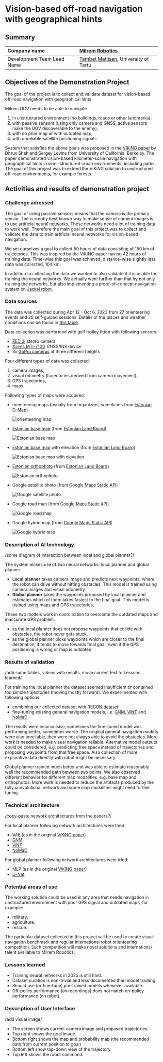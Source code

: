 # Vision-based off-road navigation with geographical hints

## Summary

| Company name | [Milrem Robotics]([https://website.link](https://milremrobotics.com/)) |
| :--- | :--- |
| Development Team Lead Name | [Tambet Matiisen](https://www.etis.ee/CV/Tambet_Matiisen/eng), University of Tartu |

## Objectives of the Demonstration Project

The goal of the project is to collect and validate dataset for vision-based off-road navigation with geographical hints.

Milrem UGV needs to be able to navigate
1. in unstructured environment (no buildings, roads or other landmarks),
2. with passive sensors (using only camera and GNSS, active sensors make the UGV discoverable to the enemy),
3. with no prior map or with outdated map,
4. with unreliable satellite positioning signals.

System that satisfies the above goals was proposed in the [ViKiNG paper](https://sites.google.com/view/viking-release) by Dhruv Shah and Sergey Levine from University of California, Berkeley. The paper demonstrated vision-based kilometer-scale navigation with geographical hints in semi-structured urban environments, including parks. The goal of this project was to extend the ViKiNG solution to unstructured off-road environments, for example forests.

## Activities and results of demonstration project

### Challenge adressed

The goal of using passive sensors means that the camera is the primary sensor. The currently best known way to make sense of camera images is to use artificial neural networks. These networks need a lot of training data to work well. Therefore the main goal of this project was to collect and validate the data to train artificial neural networks for vision-based navigation.

We set ourselves a goal to collect 50 hours of data consisting of 150 km of trajectories. This was inspired by the ViKiNG paper having 42 hours of training data. Time-wise this goal was achieved, distance-wise slightly less data was collected, 104 km.

In addition to collecting the data we wanted to also validate if it is usable for training the neural networks. We actually went further than that by not only training the networks, but also implementing a proof-of-concept navigation system on [Jackal robot](https://clearpathrobotics.com/jackal-small-unmanned-ground-vehicle/).

### Data sources

The data was collected during Apr 12 - Oct 6, 2023 from 27 orienteering events and 20 self-guided sessions. Details of the places and weather conditions can be found in [this table](https://docs.google.com/spreadsheets/d/1QvA2ZYTeZOpk7b1DCHypi17wS-ywxv5n0ifdOzRoi_o/edit?usp=sharing).

Data collection was performed with golf trolley fitted with following sensors:
* [ZED 2i](https://www.stereolabs.com/products/zed-2) stereo camera
* [Xsens MTI-710G](https://www.movella.com/products/sensor-modules/xsens-mti-g-710-gnss-ins) GNSS/INS device
* 3x [GoPro cameras](https://gopro.com/en/us/shop/cameras/hero12-black/CHDHX-121-master.html) at three different heights

Four different types of data was collected:
1. camera images,
2. visual odometry (trajectories derived from camera movement),
3. GPS trajectories,
4. maps.

Following types of maps were acquired:
* orienteering maps (usually from organizers, sometimes from [Estonian O-Map](https://okaart.osport.ee/))

  ![orienteering map](images/otepaa_orienteering.jpg)
* [Estonian base map](https://geoportaal.maaamet.ee/eng/Spatial-Data/Topographic-Maps/Estonian-Basic-Map-1-10-000-p306.html) (from [Estonian Land Board](https://maaamet.ee/en))

  ![Estonian base map](images/otepaa_base.jpg)
* [Estonian base map](https://geoportaal.maaamet.ee/eng/Spatial-Data/Topographic-Maps/Estonian-Basic-Map-1-10-000-p306.html) with elevation (from [Estonian Land Board](https://maaamet.ee/en))

  ![Estonian base map with elevation](images/otepaa_baseelev.jpg)
* [Estonian orthophoto](https://geoportaal.maaamet.ee/eng/Spatial-Data/Orthophotos-p309.html) (from [Estonian Land Board](https://maaamet.ee/en))

  ![Estonian orthophoto](images/otepaa_orthophoto.jpg)
* Google satellite photo (from [Google Maps Static API](https://developers.google.com/maps/documentation/maps-static/start))

  ![Google satellite photo](images/otepaa_satellite.jpg)
* Google road map (from [Google Maps Static API](https://developers.google.com/maps/documentation/maps-static/start))

  ![Google road map](images/otepaa_roadmap.jpg)
* Google hybrid map (from [Google Maps Static API](https://developers.google.com/maps/documentation/maps-static/start))

  ![Google hybrid map](images/otepaa_hybrid.jpg)

### Description of AI technology

/some diagram of interaction between local and global planner?/

The system makes use of two neural networks: local planner and global planner. 
* **Local planner** takes camera image and predicts next waypoints, where the robot can drive without hitting obstacles. This model is trained using camera images and visual odometry.
* **Global planner** takes the waypoints proposed by local planner and estimates which of them takes fastest to the final goal. This model is trained using maps and GPS trajectories.

These two models work in coordination to overcome the outdated maps and inaccurate GPS problem:
* as the local planner does not propose waypoints that collide with obstacles, the robot never gets stuck,
* as the global planner picks waypoints which are closer to the final destination, it tends to move towards final goal, even if the GPS positioning is wrong or map is outdated.

### Results of validation

/add some tables, videos with results, move current text to Lessons learned/

For training the local planner the dataset seemed insufficient or contained too simple trajectories (moving mostly forward). We experimented with following options:
* combining our collected dataset with [RECON dataset](https://sites.google.com/view/recon-robot/dataset)
* fine-tuning existing general navigation models, i.e. [GNM](https://sites.google.com/view/drive-any-robot), [ViNT](https://general-navigation-models.github.io/vint/index.html) and [NoMaD](https://general-navigation-models.github.io/nomad/index.html)

The results were inconculsive, sometimes the fine-tuned model was performing better, sometimes worse. The original general navigation models were also unreliable, they were not always able to avoid the obstacles. More work is needed to make visual navigation reliable. Alternative model outputs could be considered, e.g. predicting free space instead of trajectories and proposing waypoints from that free space. Also collection of more explorative data directly with robot might be necessary.

Global planner trained much better and was able to estimate reasonably well the recommended path between two points. We also observed different behavior for different map modalities, e.g. base map and orthophotos. More work is needed to reduce the artifacts produced by the fully convolutional network and some map modalities might need further tuning.

### Technical architecture

/copy-paste network architectures from the papers?/

For local planner following network architectures were tried:
* VAE (as in the original [ViKiNG paper](https://sites.google.com/view/viking-release))
* [GNM](https://sites.google.com/view/drive-any-robot)
* [ViNT](https://general-navigation-models.github.io/vint/index.html)
* [NoMaD](https://general-navigation-models.github.io/nomad/index.html)

For global planner following network architectures were tried:
* MLP (as in the original [ViKiNG paper](https://sites.google.com/view/viking-release))
* [U-Net](https://arxiv.org/abs/1505.04597)

### Potential areas of use

The working solution could be used in any area that needs navigation in unstructured environment with poor GPS signal and outdated maps, for example:
* military,
* agriculture,
* rescue.

The particular dataset collected in this project will be used to create visual navigation benchmark and regular international robot orienteering competition. Such competition will make novel solutions and international talent available to Milrem Robotics.

### Lessons learned

* Training neural networks in 2023 is still hard.
* Dataset curation is non-trivial and less documented than model training.
* Should use (or fine-tune) pre-trained models whenever available.
* Off-policy performance (on recordings) does not match on-policy performance (on robot).

### Description of User Interface 

/add visual image/

* The screen shows current camera image and proposed trajectories.
* Top right shows the goal image.
* Bottom right shows the map and probability map (the recommended path from current position to goal)
* Bottom left show top-down view of the trajectory.
* Top left shows the robot command.
